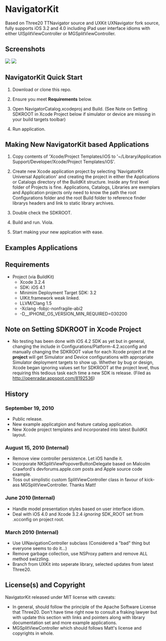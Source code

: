 
# NavigatorKit

Based on Three20 TTNavigator source and UXKit UXNavigator fork source, fully supports iOS 3.2 and 4.0 including iPad user interface idioms with either UISplitViewController or MGSplitViewController.

## Screenshots

[![](http://github.com/davidmorford/NavigatorKit/raw/master/Document/iPad.png)](http://github.com/davidmorford/NavigatorKit/raw/master/Document/iPad.png)
[![](http://github.com/davidmorford/NavigatorKit/raw/master/Document/iPhone.png)](http://github.com/davidmorford/NavigatorKit/raw/master/Document/iPhone.png)

## NavigatorKit Quick Start

1. Download or clone this repo.

2. Ensure you meet **Requirements** below. 

3. Open NavigatorCatalog.xcodeproj and Build. (See Note on Setting SDKROOT in Xcode Project below if simulator or device are missing in your build targets toolbar)

4. Run application.


## Making New NavigatorKit based Applications

1. Copy contents of 'Xcode/Project Templates/iOS to '~/Library/Application Support/Developer/Xcode/Project Templates/iOS'.

2. Create new Xcode application project by selecting 'NavigatorKit Universal Application' and creating the project in either the Applications or Catalogs directory of the BuildKit structure. Inside any first level folder of Projects is fine. Applications, Catalogs, Libraries are exemplars and Application projects only need to know the path the root Configurations folder and the root Build folder to reference finder librarys headers and link to static library archives.

3. Double check the SDKROOT.

4. Build and run. Viola.

5. Start making your new applcation with ease.



## Examples Applications


## Requirements

* Project (via BuildKit)
  * Xcode 3.2.4
  * SDK: iOS 4.1
  * Minimim Deployment Target SDK: 3.2
  * UIKit.framework weak linked.
  * LLVM/Clang 1.5
  * -Xclang -fobjc-nonfragile-abi2
  * -D__IPHONE_OS_VERSION_MIN_REQUIRED=030200

## Note on Setting SDKROOT in Xcode Project 

* No testing has been done with iOS 4.2 SDK as yet but in general, changing the include in Configurations/Platform-4.2.xcconfig and manually changing the SDKROOT value for each Xcode project at the **project** will get Simulator and Device configurations with appropriate Simulator deployment targets to show up. Whether by bug or design, Xcode began ignoring values set for SDKROOT at the project level, thus requiring this tedious task each time a new SDK is release. (Filed as http://openradar.appspot.com/8192536)

## History

### September 19, 2010
- Public release.
- New example applicatgion and feature catalog application. 
- New Xcode project templates and incorporated into latest BuildKit layout.

### August 15, 2010 (Internal)
- Remove view controller persistence. Let iOS handle it.
- Incorporate NKSplitViewPopoverButtonDelegate based on Malcolm Crawford's devforums.apple.com posts and Apple source code example.
- Toss out simplistic custom SplitViewController class in favour of kick-ass MGSplitViewController. Thanks Matt!

### June 2010 (Internal)
- Handle model presentation styles based on user interface idiom.
- Deal with iOS 4.0 and Xcode 3.2.4 *ignoring* SDK_ROOT set from .xcconfig on project root.

### March 2010 (Internal)
- Use UINavigationController subclass (Considered a "bad" thing but everyone seems to do it...)
- Remove garbage collection, use NSProxy pattern and remove ALL method swizzling.
- Branch from UXKit into seperate library, selected updates from latest Three20.



## License(s) and Copyright

NavigatorKit released under MIT license with caveats:

* In general, should follow the principle of the Apache Software License that Three20. Don't have time right now to consult a fraking lawyer but with update this section with links and pointers along with library documentation set and more example applications.
* MGSplitViewController which should follows Matt's license and copyrights in whole.
